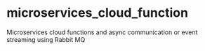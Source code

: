 # microservices_cloud_function
Microservices cloud functions and async communication or event streaming using Rabbit MQ
